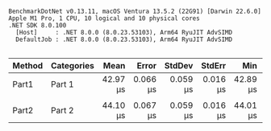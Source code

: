 ```

BenchmarkDotNet v0.13.11, macOS Ventura 13.5.2 (22G91) [Darwin 22.6.0]
Apple M1 Pro, 1 CPU, 10 logical and 10 physical cores
.NET SDK 8.0.100
  [Host]     : .NET 8.0.0 (8.0.23.53103), Arm64 RyuJIT AdvSIMD
  DefaultJob : .NET 8.0.0 (8.0.23.53103), Arm64 RyuJIT AdvSIMD


```
| Method | Categories | Mean     | Error    | StdDev   | StdErr   | Min      | Q1       | Median   | Q3       | Max      | Op/s     | Baseline | Allocated |
|------- |----------- |---------:|---------:|---------:|---------:|---------:|---------:|---------:|---------:|---------:|---------:|--------- |----------:|
| Part1  | Part 1     | 42.97 μs | 0.066 μs | 0.059 μs | 0.016 μs | 42.89 μs | 42.93 μs | 42.98 μs | 43.00 μs | 43.08 μs | 23,270.3 | No       |         - |
|        |            |          |          |          |          |          |          |          |          |          |          |          |           |
| Part2  | Part 2     | 44.10 μs | 0.067 μs | 0.059 μs | 0.016 μs | 44.01 μs | 44.05 μs | 44.09 μs | 44.12 μs | 44.22 μs | 22,677.8 | No       |         - |
